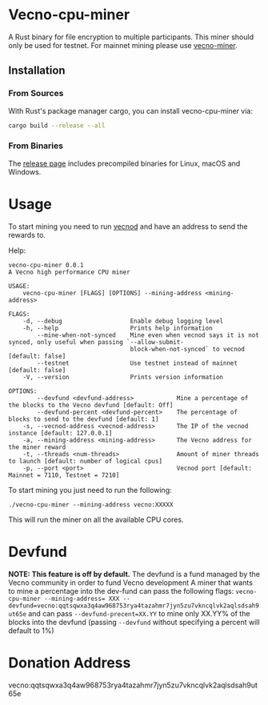 # Vecno-cpu-miner

A Rust binary for file encryption to multiple participants. This miner should only be used for testnet. For mainnet mining please use [vecno-miner](https://github.com/Vecno-Foundation/vecno-miner).

## Installation

### From Sources

With Rust's package manager cargo, you can install vecno-cpu-miner via:

```sh
cargo build --release --all  
```

### From Binaries

The [release page](https://github.com/Vecno-Foundation/vecno-cpu-miner/releases) includes precompiled binaries for Linux, macOS and Windows.

# Usage

To start mining you need to run [vecnod](https://github.com/Vecno-Foundation/vecnod) and have an address to send the rewards to.

Help:

```
vecno-cpu-miner 0.0.1
A Vecno high performance CPU miner

USAGE:
    vecno-cpu-miner [FLAGS] [OPTIONS] --mining-address <mining-address>

FLAGS:
    -d, --debug                   Enable debug logging level
    -h, --help                    Prints help information
        --mine-when-not-synced    Mine even when vecnod says it is not synced, only useful when passing `--allow-submit-
                                  block-when-not-synced` to vecnod  [default: false]
        --testnet                 Use testnet instead of mainnet [default: false]
    -V, --version                 Prints version information

OPTIONS:
        --devfund <devfund-address>            Mine a percentage of the blocks to the Vecno devfund [default: Off]
        --devfund-percent <devfund-percent>    The percentage of blocks to send to the devfund [default: 1]
    -s, --vecnod-address <vecnod-address>      The IP of the vecnod instance [default: 127.0.0.1]
    -a, --mining-address <mining-address>      The Vecno address for the miner reward
    -t, --threads <num-threads>                Amount of miner threads to launch [default: number of logical cpus]
    -p, --port <port>                          Vecnod port [default: Mainnet = 7110, Testnet = 7210]
```

To start mining you just need to run the following:

`./vecno-cpu-miner --mining-address vecno:XXXXX`

This will run the miner on all the available CPU cores.

# Devfund

**NOTE: This feature is off by default.**
The devfund is a fund managed by the Vecno community in order to fund Vecno development
A miner that wants to mine a percentage into the dev-fund can pass the following flags:
`vecno-cpu-miner --mining-address= XXX --devfund=vecno:qqtsqwxa3q4aw968753rya4tazahmr7jyn5zu7vkncqlvk2aqlsdsah9ut65e`
and can pass `--devfund-precent=XX.YY` to mine only XX.YY% of the blocks into the devfund (passing `--devfund` without specifying a percent will default to 1%)

# Donation Address

vecno:qqtsqwxa3q4aw968753rya4tazahmr7jyn5zu7vkncqlvk2aqlsdsah9ut65e

